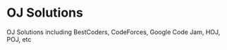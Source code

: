 OJ Solutions
==========

OJ Solutions including BestCoders, CodeForces, Google Code Jam, HOJ, POJ, etc 
